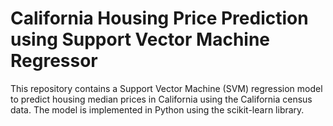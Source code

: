 # California Housing Price Prediction using Support Vector Machine Regressor

This repository contains a Support Vector Machine (SVM) regression model to predict housing median prices in California using the California census data. The model is implemented in Python using the scikit-learn library.
